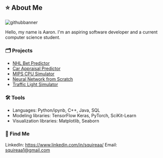 ## ⭐ About Me
![githubbanner](https://github.com/squireaa/squireaa/assets/98773288/55c3d129-b432-4671-811d-e3896d16d5d7)

Hello, my name is Aaron. I'm an aspiring software developer and a current computer science student.

### 🗂️ Projects
- [NHL Bet Predictor](https://github.com/squireaa/nn-nhl)
- [Car Appraisal Predictor](https://github.com/squireaa/CartificialIntellegence)
- [MIPS CPU Simulator](https://github.com/squireaa/LogisimCPU)
- [Neural Network from Scratch](https://github.com/squireaa/GroundUpNN)
- [Traffic Light Simulator](https://github.com/squireaa/TrafficSimulator)

### 🛠️ Tools
- Languages: Python/ipynb, C++, Java, SQL
- Modeling libraries: TensorFlow Keras, PyTorch, SciKit-Learn
- Visualization libraries: Matplotlib, Seaborn

### 🤝 Find Me
LinkedIn: https://www.linkedin.com/in/squireaa/
Email: squireaa1@gmail.com
